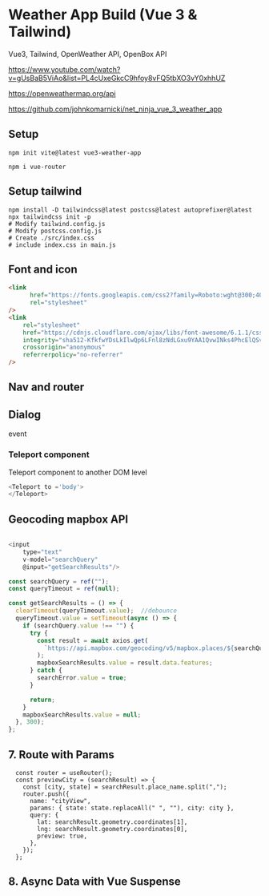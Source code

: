 # Weather App Build (Vue 3 & Tailwind)

Vue3, Tailwind, OpenWeather API, OpenBox API

https://www.youtube.com/watch?v=gUsBaB5ViAo&list=PL4cUxeGkcC9hfoy8vFQ5tbXO3vY0xhhUZ

https://openweathermap.org/api

https://github.com/johnkomarnicki/net_ninja_vue_3_weather_app


 

## Setup
```
npm init vite@latest vue3-weather-app

npm i vue-router
```

## Setup tailwind
```
npm install -D tailwindcss@latest postcss@latest autoprefixer@latest
npx tailwindcss init -p
# Modify tailwind.config.js
# Modify postcss.config.js
# Create ./src/index.css
# include index.css in main.js
```

## Font and icon
```html
<link
      href="https://fonts.googleapis.com/css2?family=Roboto:wght@300;400;500&display=swap"
      rel="stylesheet"
/>
<link
    rel="stylesheet"
    href="https://cdnjs.cloudflare.com/ajax/libs/font-awesome/6.1.1/css/all.min.css"
    integrity="sha512-KfkfwYDsLkIlwQp6LFnl8zNdLGxu9YAA1QvwINks4PhcElQSvqcyVLLD9aMhXd13uQjoXtEKNosOWaZqXgel0g=="
    crossorigin="anonymous"
    referrerpolicy="no-referrer"
/>

```
## Nav and router


## Dialog
event


### Teleport component
Teleport component to another DOM level

```js
<Teleport to ='body'>
</Teleport>
```


## Geocoding mapbox API 
```js

<input
    type="text"
    v-model="searchQuery"
    @input="getSearchResults"/>

const searchQuery = ref("");
const queryTimeout = ref(null);

const getSearchResults = () => {
  clearTimeout(queryTimeout.value);  //debounce
  queryTimeout.value = setTimeout(async () => {
    if (searchQuery.value !== "") {
      try {
        const result = await axios.get(
          `https://api.mapbox.com/geocoding/v5/mapbox.places/${searchQuery.value}.json?access_token=${mapboxAPIKey}&types=place`
        );
        mapboxSearchResults.value = result.data.features;
      } catch {
        searchError.value = true;
      }

      return;
    }
    mapboxSearchResults.value = null;
  }, 300);
};
```

## 7. Route with Params

```
  const router = useRouter();
  const previewCity = (searchResult) => {
    const [city, state] = searchResult.place_name.split(",");
    router.push({
      name: "cityView",
      params: { state: state.replaceAll(" ", ""), city: city },
      query: {
        lat: searchResult.geometry.coordinates[1],
        lng: searchResult.geometry.coordinates[0],
        preview: true,
      },
    });
  };
```


## 8. Async Data with Vue Suspense

